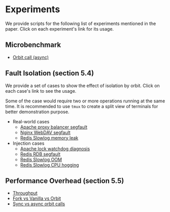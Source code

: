 # Experiments

We provide scripts for the following list of experiments mentioned in the paper. Click on each experiment's link for its usage.

## Microbenchmark

- [Orbit call (async)](micro-call)

## Fault Isolation (section 5.4)

We provide a set of cases to show the effect of isolation by orbit. Click on each case's link to see the usage.

Some of the case would require two or more operations running at the same time. It is recommended to use `tmux` to create a split view of terminals for better demonstration purpose.

- Real-world cases
  - [Apache proxy balancer segfault](isolation/apache-segfault.md)
  - [Nginx WebDAV segfault](isolation/nginx-segfault.md)
  - [Redis Slowlog memory leak](isolation/redis-memleak.md)
- Injection cases
  - [Apache lock watchdog diagnosis](isolation/watchdog-diagnosis.md)
  - [Redis RDB segfault](isolation/rdb-segfault.md)
  - [Redis Slowlog OOM](isolation/redis-oom.md)
  - [Redis Slowlog CPU hogging](isolation/redis-cpu.md)

## Performance Overhead (section 5.5)

- [Throughput](throughput)
- [Fork vs Vanilla vs Orbit](fork-ob-orig)
- [Sync vs async orbit calls](async-sync)

